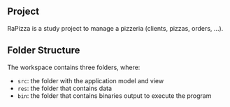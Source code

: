 ## Project

RaPizza is a study project to manage a pizzeria (clients, pizzas, orders, ...).

## Folder Structure

The workspace contains three folders, where:

- `src`: the folder with the application model and view
- `res`: the folder that contains data
- `bin`: the folder that contains binaries output to execute the program
